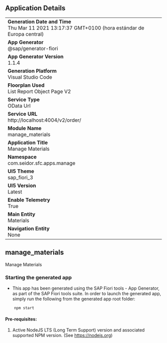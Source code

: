 ## Application Details
|               |
| ------------- |
|**Generation Date and Time**<br>Thu Mar 11 2021 13:17:37 GMT+0100 (hora estándar de Europa central)|
|**App Generator**<br>@sap/generator-fiori|
|**App Generator Version**<br>1.1.4|
|**Generation Platform**<br>Visual Studio Code|
|**Floorplan Used**<br>List Report Object Page V2|
|**Service Type**<br>OData Url|
|**Service URL**<br>http://localhost:4004/v2/order/
|**Module Name**<br>manage_materials|
|**Application Title**<br>Manage Materials|
|**Namespace**<br>com.seidor.sfc.apps.manage|
|**UI5 Theme**<br>sap_fiori_3|
|**UI5 Version**<br>Latest|
|**Enable Telemetry**<br>True|
|**Main Entity**<br>Materials|
|**Navigation Entity**<br>None|

## manage_materials

Manage Materials

### Starting the generated app

-   This app has been generated using the SAP Fiori tools - App Generator, as part of the SAP Fiori tools suite.  In order to launch the generated app, simply run the following from the generated app root folder:

```
    npm start
```


#### Pre-requisites:

1. Active NodeJS LTS (Long Term Support) version and associated supported NPM version.  (See https://nodejs.org)


